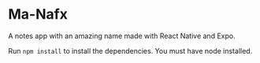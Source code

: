 # Ma-Nafx
A notes app with an amazing name made with React Native and Expo.

Run `npm install` to install the dependencies. You must have node installed.
